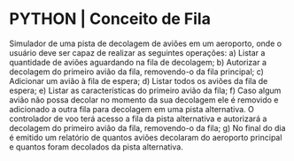 # PYTHON | Conceito de Fila
Simulador de uma pista de decolagem de aviões em um aeroporto, onde o usuário deve ser capaz de realizar as seguintes operações:
a) Listar a quantidade de aviões aguardando na fila de decolagem;
b) Autorizar a decolagem do primeiro avião da fila, removendo-o da fila principal;
c) Adicionar um avião à fila de espera;
d) Listar todos os aviões da fila de espera;
e) Listar as características do primeiro avião da fila;
f) Caso algum avião não possa decolar no momento da sua decolagem ele é removido e adicionado a outra fila para decolagem em uma pista alternativa. O
controlador de voo terá acesso a fila da pista alternativa e autorizará a decolagem do primeiro avião da fila, removendo-o da fila;
g) No final do dia é emitido um relatório de quantos aviões decolaram do aeroporto principal e quantos foram decolados da pista alternativa.
